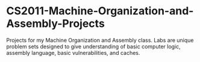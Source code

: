 # CS2011-Machine-Organization-and-Assembly-Projects
Projects for my Machine Organization and Assembly class. Labs are unique problem sets designed to give understanding of basic computer logic, assembly language, basic vulnerabilities, and caches.
